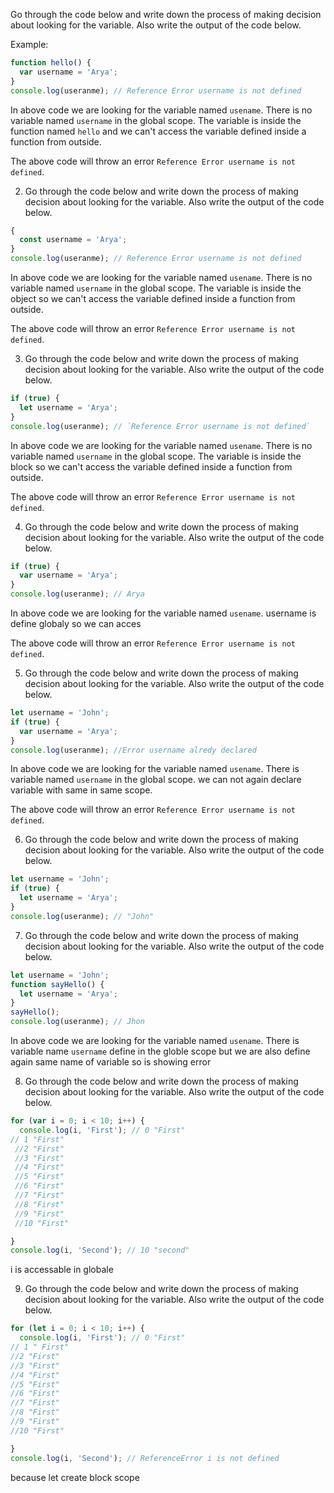 Go through the code below and write down the process of making decision about looking for the variable. Also write the output of the code below.

Example:

```js
function hello() {
  var username = 'Arya';
}
console.log(useranme); // Reference Error username is not defined
```

In above code we are looking for the variable named `usename`. There is no variable named `username` in the global scope. The variable is inside the function named `hello` and we can't access the variable defined inside a function from outside.

The above code will throw an error `Reference Error username is not defined`.

2. Go through the code below and write down the process of making decision about looking for the variable. Also write the output of the code below.

```js
{
  const username = 'Arya';
}
console.log(useranme); // Reference Error username is not defined
```
In above code we are looking for the variable named `usename`. There is no variable named `username` in the global scope. The variable is inside the object so  we can't access the variable defined inside a function from outside.

The above code will throw an error `Reference Error username is not defined`.

3. Go through the code below and write down the process of making decision about looking for the variable. Also write the output of the code below.

```js
if (true) {
  let username = 'Arya';
}
console.log(useranme); // `Reference Error username is not defined`
```
In above code we are looking for the variable named `usename`. There is no variable named `username` in the global scope. The variable is inside the block so  we can't access the variable defined inside a function from outside.

The above code will throw an error `Reference Error username is not defined`.

4. Go through the code below and write down the process of making decision about looking for the variable. Also write the output of the code below.

```js
if (true) {
  var username = 'Arya';
}
console.log(useranme); // Arya

```
In above code we are looking for the variable named `usename`. username is define globaly so we can acces 

The above code will throw an error `Reference Error username is not defined`.

5. Go through the code below and write down the process of making decision about looking for the variable. Also write the output of the code below.

```js
let username = 'John';
if (true) {
  var username = 'Arya';
}
console.log(useranme); //Error username alredy declared
```
In above code we are looking for the variable named `usename`. There is  variable named `username` in the global scope.  we can not again declare variable with same in same scope.

The above code will throw an error `Reference Error username is not defined`.

6. Go through the code below and write down the process of making decision about looking for the variable. Also write the output of the code below.

```js
let username = 'John';
if (true) {
  let username = 'Arya';
}
console.log(useranme); // "John"
```

7. Go through the code below and write down the process of making decision about looking for the variable. Also write the output of the code below.

```js
let username = 'John';
function sayHello() {
  let username = 'Arya';
}
sayHello();
console.log(useranme); // Jhon


```
In above code we are looking for the variable named `usename`. There is variable name `username` define in the globle scope but we are also define again same name of variable so is showing error 

8. Go through the code below and write down the process of making decision about looking for the variable. Also write the output of the code below.

```js
for (var i = 0; i < 10; i++) {
  console.log(i, 'First'); // 0 "First"
// 1 "First"
 //2 "First"
 //3 "First"
 //4 "First"
 //5 "First"
 //6 "First"
 //7 "First"
 //8 "First"
 //9 "First"
 //10 "First"

}
console.log(i, 'Second'); // 10 "second"
```
i is accessable in globale 

9. Go through the code below and write down the process of making decision about looking for the variable. Also write the output of the code below.

```js
for (let i = 0; i < 10; i++) {
  console.log(i, 'First'); // 0 "First"
// 1 " First"
//2 "First"
//3 "First"
//4 "First"
//5 "First"
//6 "First"
//7 "First"
//8 "First"
//9 "First"
//10 "First"

}
console.log(i, 'Second'); // ReferenceError i is not defined 
```
because let create block scope
